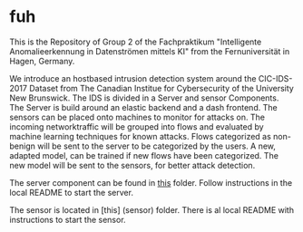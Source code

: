 # fuh 
This is the Repository of Group 2 of the Fachpraktikum "Intelligente Anomalieerkennung in Datenströmen mittels KI" from the Fernuniversität in Hagen, Germany.

We introduce an hostbased intrusion detection system around the CIC-IDS-2017 Dataset from The Canadian Institue for Cybersecurity of the University New Brunswick. The IDS is divided in a Server and sensor Components. The Server is build around an elastic backend and a dash frontend. The sensors can be placed onto machines to monitor for attacks on. 
The incoming networktraffic will be grouped into flows and evaluated by machine learning techniques for known attacks. Flows categorized as non-benign will be sent to the server to be categorized by the users. A new, adapted model, can be trained if new flows have been categorized. The new model will be sent to the sensors, for better attack detection.

The server component can be found in [this](dockerized-dash-elastic-server) folder. Follow instructions in the local README to start the server. 

The sensor is located in [this] (sensor) folder. There is al local README with instructions to start the sensor. 
